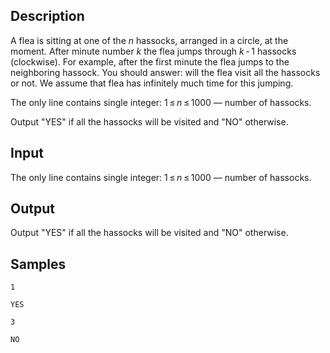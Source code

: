 ## Description

<div><p>A flea is sitting at one of the <span class="tex-span"><i>n</i></span> hassocks, arranged in a circle, at the moment. After minute number <span class="tex-span"><i>k</i></span> the flea jumps through <span class="tex-span"><i>k</i> - 1</span> hassoсks (clockwise). For example, after the first minute the flea jumps to the neighboring hassock. You should answer: will the flea visit all the hassocks or not. We assume that flea has infinitely much time for this jumping.</p></div><div class="input-specification"><p>The only line contains single integer: <span class="tex-span">1 ≤ <i>n</i> ≤ 1000</span> — number of hassocks.</p></div><div class="output-specification"><p>Output "<span class="tex-font-style-tt">YES</span>" if all the hassocks will be visited and "<span class="tex-font-style-tt">NO</span>" otherwise.</p></div>


## Input

<p>The only line contains single integer: <span class="tex-span">1 ≤ <i>n</i> ≤ 1000</span> — number of hassocks.</p>


## Output

<p>Output "<span class="tex-font-style-tt">YES</span>" if all the hassocks will be visited and "<span class="tex-font-style-tt">NO</span>" otherwise.</p>


## Samples

```input1
1

```

```output1
YES

```






```input2
3

```

```output2
NO

```



